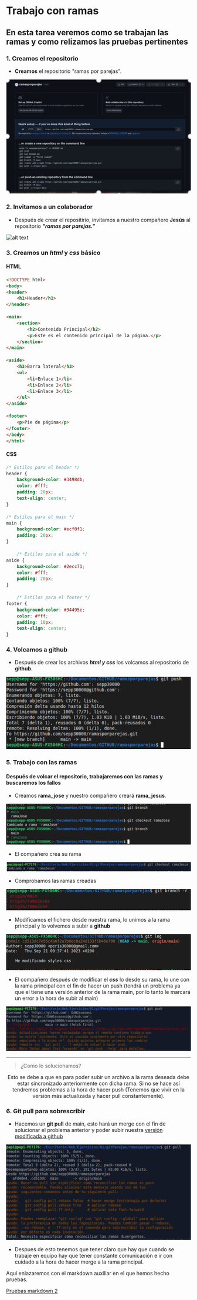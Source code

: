 # Trabajo con ramas

## En esta tarea veremos como se trabajan las ramas y como relizamos las pruebas pertinentes

### 1. Creamos el repositorio

- **Creamos** el repositorio "ramas por parejas".
  
![alt text](Imagenes/Creacion%20del%20repositorio.png)

### 2. Invitamos a un colaborador

- Después de crear el repositirio, invitamos a nuestro compañero **Jesús** al repositorio ***"ramas por parejas."***

![alt text](./Imagenes/Añadir%20colaborador.png)

### 3. Creamos un ***html*** y ***css*** básico

#### HTML

```html
<!DOCTYPE html>
<body>
<header>
    <h1>Header</h1>
</header>

<main>
    <section>
        <h2>Contenido Principal</h2>
        <p>Este es el contenido principal de la página.</p>
    </section>
</main>

<aside>
    <h3>Barra lateral</h3>
    <ul>
        <li>Enlace 1</li>
        <li>Enlace 2</li>
        <li>Enlace 3</li>
    </ul>
</aside>

<footer>
    <p>Pie de página</p>
</footer>
</body>
</html>
```

#### CSS

```css
/* Estilos para el header */
header {
    background-color: #3498db;
    color: #fff;
    padding: 20px;
    text-align: center;
}

/* Estilos para el main */
main {
    background-color: #ecf0f1;
    padding: 20px;
}

    /* Estilos para el aside */
aside {
    background-color: #2ecc71;
    color: #fff;
    padding: 20px;
}

    /* Estilos para el footer */
footer {
    background-color: #34495e;
    color: #fff;
    padding: 10px;
    text-align: center;
}
```

### 4. Volcamos a github

- Después de crear los archivos ***html y css*** los volcamos al repositorio de **github**.

![alt text](Imagenes/Gitpush.png)

### 5. Trabajo con las ramas

#### Después de volcar el repositorio, trabajaremos con las ramas y  buscaremos los fallos

- Creamos **rama_jose** y nuestro compañero creará **rama_jesus**.
  
![alt text](Imagenes/Creacion_ramas.png)

- El compañero crea su rama

![alt text](Imagenes/Rama_jesus.png)

- Comprobamos las ramas creadas

![alt text](Imagenes/ver_ramas.png)

- Modificamos el fichero desde nuestra rama, lo unimos a la rama principal y lo volvemos a subir a **github**

![alt text](Imagenes/css_modificado.png)

- El compañero después de modificar el ***css*** lo desde su rama, lo une con la rama principal con el fin de hacer un push (tendrá un problema ya que el tiene una versión anterior de la rama main, por lo tanto le marcará un error a la hora de subir al main)

![alt text](Imagenes/fallo_push.png)

---

> ¿Como lo solucionamos?

<center> Esto se debe a que en para poder subir un archivo a la rama deseada debe estar sincronizado anteriormente con dicha rama. Si no se hace así tendremos problemas a la hora de hacer push (Tenemos que vivir en la versión más actualizada y hacer pull constantemente).</center>

### 6. Git pull para sobrescribir

- Hacemos un **git pull** de main, esto hará un merge con el fin de solucionar el problema anterior y  poder subir nuestra <u>versión modificada a github</u>

![alt text](Imagenes/git_pull.png)

- Despues de esto tenemos que tener claro que hay que cuando se trabaje en equipo hay que tener constante comunicación e ir con cuidado a la hora de hacer merge a la rama principal.

Aquí enlazaremos con el markdown auxiliar en el que hemos hecho pruebas.

[Pruebas markdown 2](pruebas.md)
